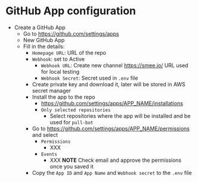 
# GitHub App configuration

- Create a GitHub App
  - Go to <https://github.com/settings/apps>
  - New GitHub App
  - Fill in the details:
    - `Homepage URL`: URL of the repo
    - `Webhook`: set to Active
      - `Webhook URL`: Create new channel <https://smee.io/> URL used for local testing
      - `Webhook Secret`: Secret used in `.env` file
    - Create private key and download it, later will be stored in AWS secret manager
    - Install the app to the repo
      - <https://github.com/settings/apps/APP_NAME/installations>
      - `Only selected repositories`
        - Select repositories where the app will be installed and be used for `pull-bot`
    - Go to <https://github.com/settings/apps/APP_NAME/permissions> and select
      - `Permissions`
        - XXX
      - `Events`
        - XXX
      __NOTE__ Check email and approve the permissions once you saved it
    - Copy the `App ID` and `App Name` and `Webhook secret` to the `.env` file
